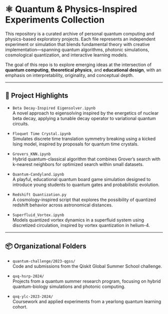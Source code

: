 # ⚛️ Quantum & Physics-Inspired Experiments Collection

This repository is a curated archive of personal quantum computing and physics-based exploratory projects. Each file represents an independent experiment or simulation that blends fundamental theory with creative implementation—spanning quantum algorithms, photonic simulations, cosmological quantization, and interactive learning models.

The goal of this repo is to explore emerging ideas at the intersection of **quantum computing**, **theoretical physics**, and **educational design**, with an emphasis on interpretability, originality, and conceptual depth.

---

## 📁 Project Highlights

- `Beta Decay-Inspired Eigensolver.ipynb`  
  A novel approach to eigensolving inspired by the energetics of nuclear beta decay, applying a tunable decay operator to variational quantum circuits.

- `Floquet Time Crystal.ipynb`  
  Simulates discrete time translation symmetry breaking using a kicked Ising model, inspired by proposals for quantum time crystals.

- `Grovers_KNN.ipynb`  
  Hybrid quantum-classical algorithm that combines Grover’s search with k-nearest neighbors for optimized search within small datasets.

- `Quantum-Candyland.ipynb`  
  A playful, educational quantum board game simulation designed to introduce young students to quantum gates and probabilistic evolution.

- `Redshift Quantization.py`  
  A cosmology-inspired script that explores the possibility of quantized redshift behavior across astronomical distances.

- `Superfluid_Vortex.ipynb`  
  Models quantized vortex dynamics in a superfluid system using discretized circulation, inspired by vortex quantization in helium-4.

---

## 📦 Organizational Folders

- `quantum-challenge/2023-qgss/`  
  Code and submissions from the Qiskit Global Summer School challenge.

- `qxq-hsrp-2024/`  
  Projects from a quantum summer research program, focusing on hybrid quantum-biology simulations and photonic computing.

- `qxq-ylc-2023-2024/`  
  Coursework and applied experiments from a yearlong quantum learning cohort.

